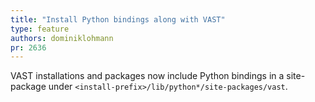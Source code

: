 ```yaml
---
title: "Install Python bindings along with VAST"
type: feature
authors: dominiklohmann
pr: 2636
---
```


VAST installations and packages now include Python bindings in a site-package
under `<install-prefix>/lib/python*/site-packages/vast`.

